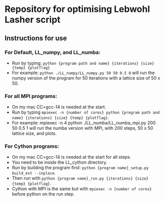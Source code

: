 # Repository for optimising Lebwohl Lasher script

## Instructions for use

### For Default, LL_numpy, and LL_numba:
* Run by typing: ```python {program path and name} {iterations} {size} {temp} {plotflag}```
* For example: ```python ./LL_numpy/LL_numpy.py 50 50 0.5 0``` will run the numpy version of the program for 50 iterations with a lattice size of 50 x 50.

### For all MPI programs:
* On my mac CC=gcc-14 is needed at the start.
* Run by typing ```mpiexec -n {number of cores} python {program path and name} {iterations} {size} {temp} {plotflag}```.
* For example: mpiexec -n 4 python ./LL_numba/LL_numba_mpi.py 200 50 0.5 1 will run the numba version with MPI, with 200 steps, 50 x 50 lattice size, and plots.

### For Cython programs:
* On my mac CC=gcc-14 is needed at the start for all steps.
* You need to be inside the LL_cython directory.
* Run by building the program first: ```python {program name}_setup.py build_ext --inplace```.
* Then run with ```python {program name}_run.py {iterations} {size} {temp} {plotflag}```.
* Cython with MPI is the same but with ```mpiexec -n {number of cores}``` before python on the run step.